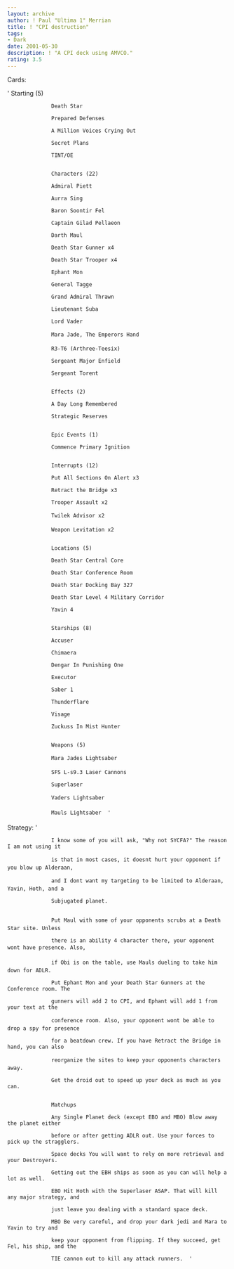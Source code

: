 ```yaml
---
layout: archive
author: ! Paul "Ultima 1" Merrian
title: ! "CPI destruction"
tags:
- Dark
date: 2001-05-30
description: ! "A CPI deck using AMVCO."
rating: 3.5
---
```

Cards: 

' 
                  Starting (5) 

                  Death Star 

                  Prepared Defenses 

                  A Million Voices Crying Out 

                  Secret Plans 

                  TINT/OE 


                  Characters (22) 

                  Admiral Piett 

                  Aurra Sing 

                  Baron Soontir Fel 

                  Captain Gilad Pellaeon 

                  Darth Maul 

                  Death Star Gunner x4 

                  Death Star Trooper x4 

                  Ephant Mon 

                  General Tagge 

                  Grand Admiral Thrawn 

                  Lieutenant Suba 

                  Lord Vader 

                  Mara Jade, The Emperors Hand 

                  R3-T6 (Arthree-Teesix) 

                  Sergeant Major Enfield 

                  Sergeant Torent 


                  Effects (2) 

                  A Day Long Remembered 

                  Strategic Reserves 


                  Epic Events (1) 

                  Commence Primary Ignition 


                  Interrupts (12) 

                  Put All Sections On Alert x3 

                  Retract the Bridge x3 

                  Trooper Assault x2 

                  Twilek Advisor x2 

                  Weapon Levitation x2 


                  Locations (5) 

                  Death Star Central Core 

                  Death Star Conference Room 

                  Death Star Docking Bay 327 

                  Death Star Level 4 Military Corridor 

                  Yavin 4 


                  Starships (8) 

                  Accuser 

                  Chimaera 

                  Dengar In Punishing One 

                  Executor 

                  Saber 1 

                  Thunderflare 

                  Visage 

                  Zuckuss In Mist Hunter 


                  Weapons (5) 

                  Mara Jades Lightsaber 

                  SFS L-s9.3 Laser Cannons 

                  Superlaser 

                  Vaders Lightsaber 

                  Mauls Lightsaber  '

Strategy: '

                  I know some of you will ask, "Why not SYCFA?" The reason I am not using it

                  is that in most cases, it doesnt hurt your opponent if you blow up Alderaan,

                  and I dont want my targeting to be limited to Alderaan, Yavin, Hoth, and a

                  Subjugated planet. 


                  Put Maul with some of your opponents scrubs at a Death Star site. Unless

                  there is an ability 4 character there, your opponent wont have presence. Also,

                  if Obi is on the table, use Mauls dueling to take him down for ADLR. 

                  Put Ephant Mon and your Death Star Gunners at the Conference room. The

                  gunners will add 2 to CPI, and Ephant will add 1 from your text at the

                  conference room. Also, your opponent wont be able to drop a spy for presence

                  for a beatdown crew. If you have Retract the Bridge in hand, you can also

                  reorganize the sites to keep your opponents characters away. 

                  Get the droid out to speed up your deck as much as you can. 


                  Matchups 

                  Any Single Planet deck (except EBO and MBO) Blow away the planet either

                  before or after getting ADLR out. Use your forces to pick up the stragglers. 

                  Space decks You will want to rely on more retrieval and your Destroyers.

                  Getting out the EBH ships as soon as you can will help a lot as well. 

                  EBO Hit Hoth with the Superlaser ASAP. That will kill any major strategy, and

                  just leave you dealing with a standard space deck. 

                  MBO Be very careful, and drop your dark jedi and Mara to Yavin to try and

                  keep your opponent from flipping. If they succeed, get Fel, his ship, and the

                  TIE cannon out to kill any attack runners.  '